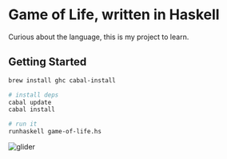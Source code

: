 # Game of Life, written in Haskell

Curious about the language, this is my project to learn.

## Getting Started

```sh
brew install ghc cabal-install

# install deps
cabal update
cabal install

# run it
runhaskell game-of-life.hs
```

![glider](https://cloud.githubusercontent.com/assets/154988/16719406/dc9888ea-46f7-11e6-9137-b43240fc11ec.gif)
